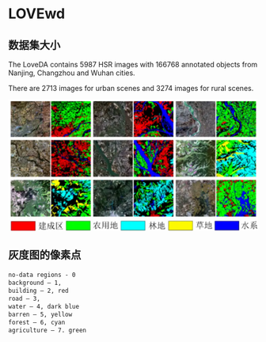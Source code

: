 # LOVEwd
## 数据集大小
The LoveDA
 contains 5987 HSR images with 166768 annotated objects from Nanjing, Changzhou and Wuhan cities. 
 
 There are 2713 images for urban scenes and 3274 images for rural scenes.

![alt text](image-8.png)
## 灰度图的像素点
```
no-data regions - 0
background – 1, 
building – 2, red
road – 3,
water – 4, dark blue
barren – 5, yellow
forest – 6, cyan
agriculture – 7. green
```


